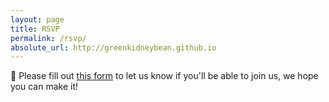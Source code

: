 ```yaml
---
layout: page
title: RSVP
permalink: /rsvp/
absolute_url: http://greenkidneybean.github.io
---
```


:love_letter: Please fill out [this form](https://docs.google.com/forms/d/e/1FAIpQLSd_MzuuS82EDIATcF792774-Nrx1SGetv0fAx3lipBHtAOeoA/viewform?usp=sf_link) to let us know if you'll be able to join us, we hope you can make it!
